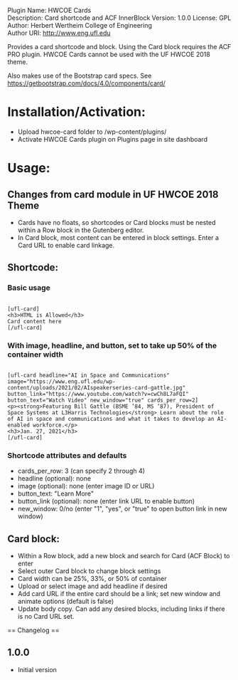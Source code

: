 Plugin Name: HWCOE Cards  
Description: Card shortcode and ACF InnerBlock
Version: 1.0.0
License: GPL  
Author: Herbert Wertheim College of Engineering  
Author URI: http://www.eng.ufl.edu  

Provides a card shortcode and block. Using the Card block requires the ACF PRO plugin. HWCOE Cards cannot be used with the UF HWCOE 2018 theme.

Also makes use of the Bootstrap card specs. See https://getbootstrap.com/docs/4.0/components/card/

# Installation/Activation:
- Upload hwcoe-card folder to /wp-content/plugins/
- Activate HWCOE Cards plugin on Plugins page in site dashboard

# Usage:

## Changes from card module in UF HWCOE 2018 Theme
- Cards have no floats, so shortcodes or Card blocks must be nested within a Row block in the Gutenberg editor.
- In Card block, most content can be entered in block settings. Enter a Card URL to enable card linkage.

## Shortcode:

### Basic usage

```

[ufl-card]
<h3>HTML is Allowed</h3>
Card content here
[/ufl-card]

```
### With image, headline, and button, set to take up 50% of the container width

```

[ufl-card headline="AI in Space and Communications" image="https://www.eng.ufl.edu/wp-content/uploads/2021/02/AIspeakerseries-card-gattle.jpg" button_link="https://www.youtube.com/watch?v=cwCh8L7aFQI" button_text="Watch Video" new_window="true" cards_per_row=2]
<p><strong>Featuring Bill Gattle (BSME ’84, MS ’87), President of Space Systems at L3Harris Technologies</strong> Learn about the role of AI in space and communications and what it takes to develop an AI-enabled workforce.</p>
<h3>Jan. 27, 2021</h3>
[/ufl-card]

```

### Shortcode attributes and defaults
- cards_per_row: 3 (can specify 2 through 4)
- headline (optional): none
- image (optional): none (enter image ID or URL)
- button_text: "Learn More" 
- button_link (optional): none (enter link URL to enable button)
- new_window: 0/no (enter "1", "yes", or "true" to open button link in new window)

## Card block:
 - Within a Row block, add a new block and search for Card (ACF Block) to enter
 - Select outer Card block to change block settings
 - Card width can be 25%, 33%, or 50% of container 
 - Upload or select image and add headline if desired
 - Add card URL if the entire card should be a link; set new window and animate options (default is false)
 - Update body copy. Can add any desired blocks, including links if there is no Card URL set.

== Changelog ==

1.0.0
---
- Initial version

